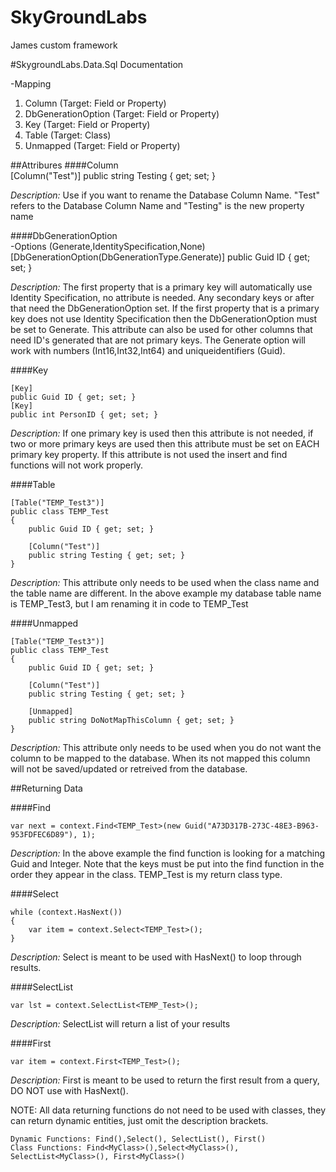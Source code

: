 SkyGroundLabs
=============

James custom framework

#SkygroundLabs.Data.Sql Documentation

-Mapping <br/>
1. Column (Target: Field or Property)<br/>
2. DbGenerationOption (Target: Field or Property)<br/>
3. Key (Target: Field or Property)<br/>
4. Table (Target: Class)<br/>
5. Unmapped (Target: Field or Property)<br/>

##Attribures
####Column<br/>
     [Column("Test")]
     public string Testing { get; set; }

<i>Description:</i>  Use if you want to rename the Database Column Name.  "Test" refers to the Database Column Name and "Testing" is the new property name

####DbGenerationOption<br/>
-Options (Generate,IdentitySpecification,None)<br/>
    [DbGenerationOption(DbGenerationType.Generate)]
    public Guid ID { get; set; }

<i>Description:</i>  The first property that is a primary key will automatically use Identity Specification, no attribute is needed.  Any secondary keys or after that need the DbGenerationOption set.  If the first property that is a primary key does not use Identity Specification then the DbGenerationOption must be set to Generate.  This attribute can also be used for other columns that need ID's generated that are not primary keys.  The Generate option will work with numbers (Int16,Int32,Int64) and uniqueidentifiers (Guid).

####Key<br/>

    [Key]
    public Guid ID { get; set; }
    [Key]
    public int PersonID { get; set; }
	
<i>Description:</i>  If one primary key is used then this attribute is not needed, if two or more primary keys are used then this attribute must be set on EACH primary key property.  If this attribute is not used the insert and find functions will not work properly.
	
####Table <br/>

    [Table("TEMP_Test3")]
    public class TEMP_Test
    {
        public Guid ID { get; set; }
        
        [Column("Test")]
        public string Testing { get; set; }
    }

<i>Description:</i>  This attribute only needs to be used when the class name and the table name are different.  In the above example my database table name is TEMP_Test3, but I am renaming it in code to TEMP_Test

####Unmapped <br/>

    [Table("TEMP_Test3")]
    public class TEMP_Test
    {
        public Guid ID { get; set; }
        
        [Column("Test")]
        public string Testing { get; set; }
       
        [Unmapped]
        public string DoNotMapThisColumn { get; set; }
    }

<i>Description:</i>  This attribute only needs to be used when you do not want the column to be mapped to the database.  When its not mapped this column will not be saved/updated or retreived from the database.

##Returning Data <br/>

####Find<br/>

    var next = context.Find<TEMP_Test>(new Guid("A73D317B-273C-48E3-B963-953FDFEC6D89"), 1);
    
<i>Description:</i>  In the above example the find function is looking for a matching Guid and Integer.  Note that the keys must be put into the find function in the order they appear in the class.  TEMP_Test is my return class type.

####Select<br/>

    while (context.HasNext())
    {
        var item = context.Select<TEMP_Test>();
    }
    
<i>Description:</i>  Select is meant to be used with HasNext() to loop through results.

####SelectList<br/>

    var lst = context.SelectList<TEMP_Test>();

    
<i>Description:</i>  SelectList will return a list of your results

####First<br/>

    var item = context.First<TEMP_Test>();
    
<i>Description:</i>  First is meant to be used to return the first result from a query, DO NOT use with HasNext().

NOTE:  All data returning functions do not need to be used with classes, they can return dynamic entities, just omit the description brackets.  

    Dynamic Functions: Find(),Select(), SelectList(), First()
    Class Functions: Find<MyClass>(),Select<MyClass>(), SelectList<MyClass>(), First<MyClass>()
